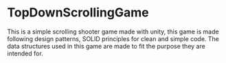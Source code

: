# TopDownScrollingGame

This is a simple scrolling shooter game made with unity, this game is made following design patterns, SOLID principles for clean and simple code.
The data structures used in this game are made to fit the purpose they are intended for.
